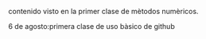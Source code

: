 contenido visto en la primer clase de mètodos numèricos. 

6 de agosto:primera clase de uso bàsico de github
